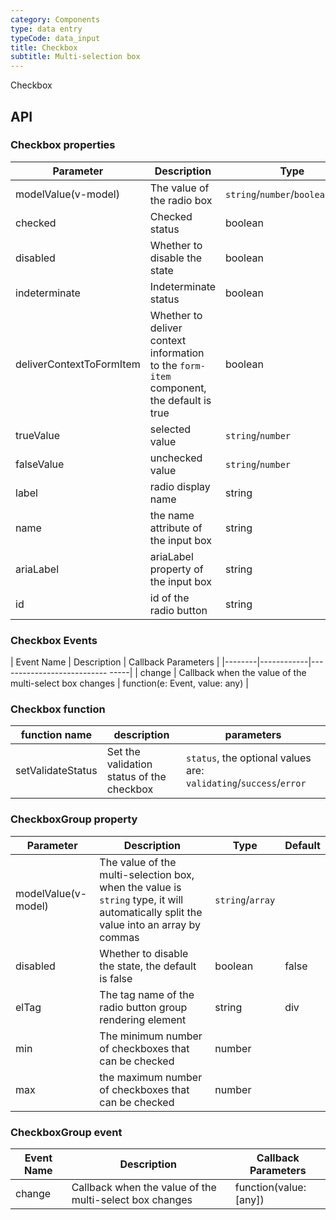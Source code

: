 ```yaml
---
category: Components
type: data entry
typeCode: data_input
title: Checkbox
subtitle: Multi-selection box
---
```


Checkbox

## API

### Checkbox properties

| Parameter | Description | Type | Default |
|-----------------------|----------------------------------|-------------------------------------|-------|
| modelValue(v-model) | The value of the radio box | `string`/`number`/`boolean`/`array` | |
| checked | Checked status | boolean | false |
| disabled | Whether to disable the state | boolean | false |
| indeterminate | Indeterminate status | boolean | false |
| deliverContextToFormItem | Whether to deliver context information to the `form-item` component, the default is true | boolean | true |
| trueValue | selected value | `string`/`number` | | |
| falseValue | unchecked value | `string`/`number` | | |
| label | radio display name | string | | |
| name | the name attribute of the input box | string | | |
| ariaLabel | ariaLabel property of the input box | string | | |
| id | id of the radio button | string | |

### Checkbox Events

| Event Name | Description | Callback Parameters |
|--------|------------|--------------------------- -----|
| change | Callback when the value of the multi-select box changes | function(e: Event, value: any) |

### Checkbox function

| function name | description | parameters |
|----------|------------|----------------------------------------------|
| setValidateStatus | Set the validation status of the checkbox | `status`, the optional values are: `validating`/`success`/`error` |

### CheckboxGroup property

| Parameter | Description | Type | Default |
|---------------------|-----------------------------------|------------------|-------|
| modelValue(v-model) | The value of the multi-selection box, when the value is `string` type, it will automatically split the value into an array by commas | `string`/`array` | |
| disabled | Whether to disable the state, the default is false | boolean | false |
| elTag | The tag name of the radio button group rendering element | string | div |
| min | The minimum number of checkboxes that can be checked | number | |
| max | the maximum number of checkboxes that can be checked | number | |

### CheckboxGroup event

| Event Name | Description | Callback Parameters |
|--------|------------|--------------------------------|
| change | Callback when the value of the multi-select box changes | function(value: [any]) |
